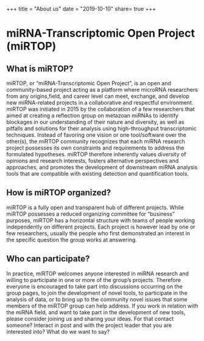 +++
title = "About us"
date = "2019-10-10"
share= true
+++

# miRNA-Transcriptomic Open Project (miRTOP)

## What is miRTOP?

miRTOP, or “miRNA-Transcriptomic Open Project”, is an open and community-based project acting as a platform where microRNA researchers from any origins,field, and career level can meet, exchange, and develop new miRNA-related projects in a collaborative and respectful environment. miRTOP was initiated in 2015 by the collaboration of a few researchers that aimed at creating a reflection group on metazoan miRNAs to identify blockages in our understanding of their nature and diversity, as well as pitfalls and solutions for their analysis using high-throughput transcriptomic techniques. Instead of favoring one vision or one tool/software over the other(s), the miRTOP community recognizes that each miRNA research project possesses its own constraints and requirements to address the formulated hypotheses. miRTOP therefore inherently values diversity of opinions and research interests, fosters alternative perspectives and approaches, and promotes the development of downstream miRNA analysis tools that are compatible with existing detection and quantification tools.

## How is miRTOP organized?

miRTOP is a fully open and transparent hub of different projects. While miRTOP possesses a reduced organizing committee for “business” purposes, miRTOP has a horizontal structure with teams of people working independently on different projects. Each project is however lead by one or few researchers, usually the people who first demonstrated an interest in the specific question the group works at answering. 

## Who can participate?

In practice, miRTOP welcomes anyone interested in miRNA research and willing to participate in one or more of the group’s projects. Therefore everyone is encouraged to take part into discussions occurring on the group pages, to join the development of novel tools, to participate in the analysis of data, or to bring up to the community novel issues that some members of the miRTOP group can help address.  If you work in relation with the miRNA field, and want to take part in the development of new tools, please consider joining us and sharing your ideas. For that contact someone? Interact in post and with the project leader that you are interested into? What do we want to say?

